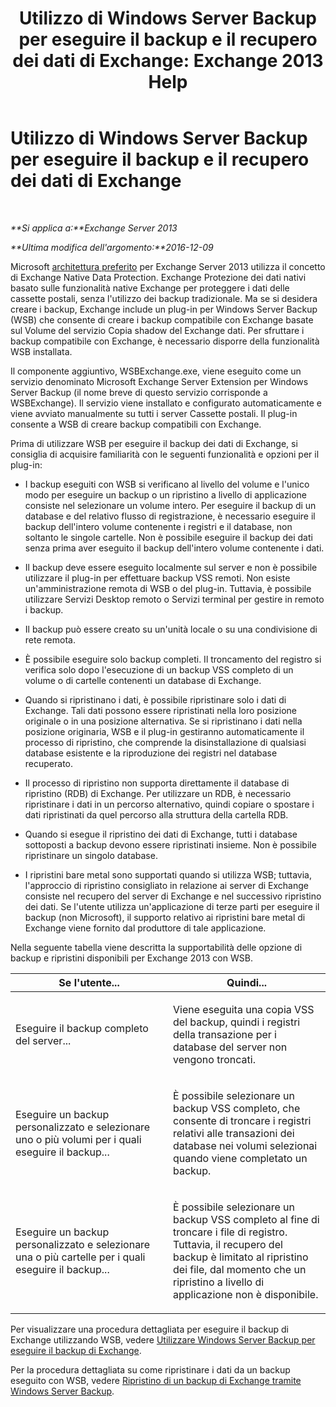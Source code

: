 ﻿---
title: 'Utilizzo di Windows Server Backup per eseguire il backup e il recupero dei dati di Exchange: Exchange 2013 Help'
TOCTitle: Utilizzo di Windows Server Backup per eseguire il backup e il recupero dei dati di Exchange
ms:assetid: 0fac891a-5713-42b6-afd5-c91b2b88f966
ms:mtpsurl: https://technet.microsoft.com/it-it/library/Dd876851(v=EXCHG.150)
ms:contentKeyID: 50479997
ms.date: 05/22/2018
mtps_version: v=EXCHG.150
ms.translationtype: MT
---

# Utilizzo di Windows Server Backup per eseguire il backup e il recupero dei dati di Exchange

 

_**Si applica a:**Exchange Server 2013_

_**Ultima modifica dell'argomento:**2016-12-09_

Microsoft [architettura preferito](https://blogs.technet.com/b/exchange/archive/2014/04/21/the-preferred-architecture.aspx) per Exchange Server 2013 utilizza il concetto di Exchange Native Data Protection. Exchange Protezione dei dati nativi basato sulle funzionalità native Exchange per proteggere i dati delle cassette postali, senza l'utilizzo dei backup tradizionale. Ma se si desidera creare i backup, Exchange include un plug-in per Windows Server Backup (WSB) che consente di creare i backup compatibile con Exchange basate sul Volume del servizio Copia shadow del Exchange dati. Per sfruttare i backup compatibile con Exchange, è necessario disporre della funzionalità WSB installata.

Il componente aggiuntivo, WSBExchange.exe, viene eseguito come un servizio denominato Microsoft Exchange Server Extension per Windows Server Backup (il nome breve di questo servizio corrisponde a WSBExchange). Il servizio viene installato e configurato automaticamente e viene avviato manualmente su tutti i server Cassette postali. Il plug-in consente a WSB di creare backup compatibili con Exchange.

Prima di utilizzare WSB per eseguire il backup dei dati di Exchange, si consiglia di acquisire familiarità con le seguenti funzionalità e opzioni per il plug-in:

  - I backup eseguiti con WSB si verificano al livello del volume e l'unico modo per eseguire un backup o un ripristino a livello di applicazione consiste nel selezionare un volume intero. Per eseguire il backup di un database e del relativo flusso di registrazione, è necessario eseguire il backup dell'intero volume contenente i registri e il database, non soltanto le singole cartelle. Non è possibile eseguire il backup dei dati senza prima aver eseguito il backup dell'intero volume contenente i dati.

  - Il backup deve essere eseguito localmente sul server e non è possibile utilizzare il plug-in per effettuare backup VSS remoti. Non esiste un'amministrazione remota di WSB o del plug-in. Tuttavia, è possibile utilizzare Servizi Desktop remoto o Servizi terminal per gestire in remoto i backup.

  - Il backup può essere creato su un'unità locale o su una condivisione di rete remota.

  - È possibile eseguire solo backup completi. Il troncamento del registro si verifica solo dopo l'esecuzione di un backup VSS completo di un volume o di cartelle contenenti un database di Exchange.

  - Quando si ripristinano i dati, è possibile ripristinare solo i dati di Exchange. Tali dati possono essere ripristinati nella loro posizione originale o in una posizione alternativa. Se si ripristinano i dati nella posizione originaria, WSB e il plug-in gestiranno automaticamente il processo di ripristino, che comprende la disinstallazione di qualsiasi database esistente e la riproduzione dei registri nel database recuperato.

  - Il processo di ripristino non supporta direttamente il database di ripristino (RDB) di Exchange. Per utilizzare un RDB, è necessario ripristinare i dati in un percorso alternativo, quindi copiare o spostare i dati ripristinati da quel percorso alla struttura della cartella RDB.

  - Quando si esegue il ripristino dei dati di Exchange, tutti i database sottoposti a backup devono essere ripristinati insieme. Non è possibile ripristinare un singolo database.

  - I ripristini bare metal sono supportati quando si utilizza WSB; tuttavia, l'approccio di ripristino consigliato in relazione ai server di Exchange consiste nel recupero del server di Exchange e nel successivo ripristino dei dati. Se l'utente utilizza un'applicazione di terze parti per eseguire il backup (non Microsoft), il supporto relativo ai ripristini bare metal di Exchange viene fornito dal produttore di tale applicazione.

Nella seguente tabella viene descritta la supportabilità delle opzione di backup e ripristini disponibili per Exchange 2013 con WSB.


<table>
<colgroup>
<col style="width: 50%" />
<col style="width: 50%" />
</colgroup>
<thead>
<tr class="header">
<th>Se l'utente...</th>
<th>Quindi...</th>
</tr>
</thead>
<tbody>
<tr class="odd">
<td><p>Eseguire il backup completo del server...</p></td>
<td><p>Viene eseguita una copia VSS del backup, quindi i registri della transazione per i database del server non vengono troncati.</p></td>
</tr>
<tr class="even">
<td><p>Eseguire un backup personalizzato e selezionare uno o più volumi per i quali eseguire il backup...</p></td>
<td><p>È possibile selezionare un backup VSS completo, che consente di troncare i registri relativi alle transazioni dei database nei volumi selezionai quando viene completato un backup.</p></td>
</tr>
<tr class="odd">
<td><p>Eseguire un backup personalizzato e selezionare una o più cartelle per i quali eseguire il backup...</p></td>
<td><p>È possibile selezionare un backup VSS completo al fine di troncare i file di registro. Tuttavia, il recupero del backup è limitato al ripristino dei file, dal momento che un ripristino a livello di applicazione non è disponibile.</p></td>
</tr>
</tbody>
</table>


Per visualizzare una procedura dettagliata per eseguire il backup di Exchange utilizzando WSB, vedere [Utilizzare Windows Server Backup per eseguire il backup di Exchange](use-windows-server-backup-to-back-up-exchange-exchange-2013-help.md).

Per la procedura dettagliata su come ripristinare i dati da un backup eseguito con WSB, vedere [Ripristino di un backup di Exchange tramite Windows Server Backup](use-windows-server-backup-to-restore-a-backup-of-exchange-exchange-2013-help.md).

